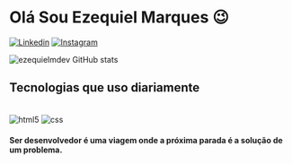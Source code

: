 # Olá Sou Ezequiel Marques 😉

[![Linkedin](https://img.shields.io/badge/LinkedIn-0077B5?style=for-the-badge&logo=linkedin&logoColor=white
)](https://www.linkedin.com/in/ezequielmdev/)
[![Instagram](https://img.shields.io/badge/Instagram-E4405F?style=for-the-badge&logo=instagram&logoColor=white)](https://www.instagram.com/ezequielmdev)

![ezequielmdev GitHub stats](https://github-readme-stats.vercel.app/api?username=ezequielmdev&show_icons=true&theme=dark#gh-dark-mode-only)

## Tecnologias que uso diariamente

<div style="display: inline_block"><br/> 
 <img align="center" alt="html5" src="https://img.shields.io/badge/HTML5-E34F26?style=for-the-badge&logo=html5&logoColor=white" />
 <img align="center" alt="css" src="https://img.shields.io/badge/CSS3-1572B6?style=for-the-badge&logo=css3&logoColor=white" />
<div>

#### Ser desenvolvedor é uma viagem onde a próxima parada é a solução de um problema.
